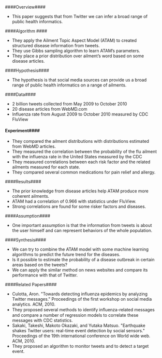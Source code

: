 ####Overview####
- This paper suggests that from Twitter we can infer a broad range of public health informatics. 

####Algorithm ####
- They apply the Ailment Topic Aspect Model (ATAM) to created structured disease information from tweets.
- They use Gibbs sampling algorithm to learn ATAM’s parameters.
- They place a prior distribution over ailment’s word based on some disease articles.

####Hypothesis####
- The hypothesis is that social media sources can provide us a broad range of public health informatics on a range of ailments.

####Data####
- 2 billion tweets collected from May 2009 to October 2010
- 20 disease articles from WebMD.com
- Influenza rate from August 2009 to October 2010 measured by CDC FluView

#### Experiment####
- They compared the ailment distributions with distributions estimated from WebMD articles.
- They measured the correlation between the probability of the flu ailment with the influenza rate in the United States measured by the CDC
- They measured correlations between each risk factor and the related ailments measured for each state.
-  They compared several common medications for pain relief and allergy.

####Results####
- The prior knowledge from disease articles help ATAM produce more coherent ailments.
- ATAM had a correlation of 0.966 with statistics under FluView. 
- Strong correlations are found for some risker factors and diseases.

####Assumption####
- One important assumption is that the information from tweets is about the user himself and can represent behaviors of the whole population.

####Synthesis####
- We can try to combine the ATAM model with some machine learning algorithms to predict the future trend for the diseases.
- Is it possible to estimate the probability of a disease outbreak in certain areas based on the tweets? 
- We can apply the similar method on news websites and compare its performance with that of Twitter.

####Related Papers####
- Culotta, Aron. "Towards detecting influenza epidemics by analyzing Twitter messages." Proceedings of the first workshop on social media analytics. ACM, 2010.
 - They proposed several methods to identify inﬂuenza-related messages and compare a number of regression models to correlate these messages with CDC statistics.
- Sakaki, Takeshi, Makoto Okazaki, and Yutaka Matsuo. "Earthquake shakes Twitter users: real-time event detection by social sensors." Proceedings of the 19th international conference on World wide web. ACM, 2010.
 - They proposed an algorithm to monitor tweets and to detect a target event.

